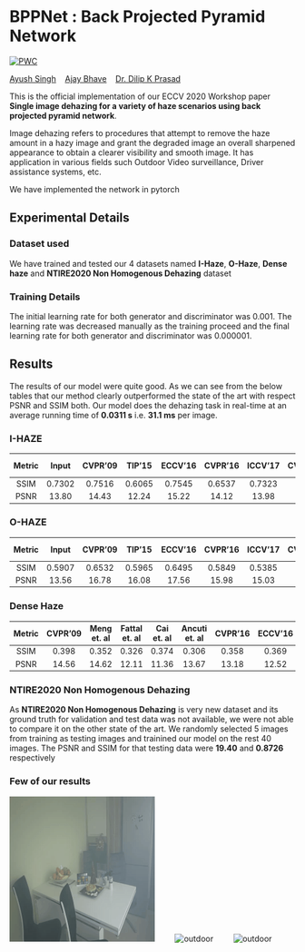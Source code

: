 # BPPNet : Back Projected Pyramid Network

[![PWC](https://img.shields.io/endpoint.svg?url=https://paperswithcode.com/badge/single-image-dehazing-for-a-variety-of-haze/image-dehazing-on-o-haze)](https://paperswithcode.com/sota/image-dehazing-on-o-haze?p=single-image-dehazing-for-a-variety-of-haze)

[Ayush Singh](https://www.linkedin.com/in/ayush-singh-51a375187/) &nbsp;&nbsp; [Ajay Bhave](https://www.linkedin.com/in/lusiferajay/) &nbsp;&nbsp; [Dr. Dilip K Prasad](https://www.linkedin.com/in/dilip-prasad-3b96567/)

This is the official implementation of our ECCV 2020 Workshop paper **Single image dehazing for a variety of haze scenarios using back projected pyramid network**.


Image dehazing refers to procedures that attempt to remove the haze amount in a hazy image and grant the degraded image an overall sharpened appearance to obtain a clearer visibility and smooth image. It has application in various fields such Outdoor Video surveillance, Driver assistance systems, etc.


We have implemented the network in pytorch

## Experimental Details
### Dataset used
We have trained and tested our 4 datasets named **I-Haze**, **O-Haze**, **Dense haze** and **NTIRE2020 Non Homogenous Dehazing** dataset

### Training Details
The initial learning rate for both generator and discriminator was 0.001.  The learning rate was decreased manually as the training proceed and the final learning rate for both generator and discriminator was 0.000001.

## Results

The results of our model were quite good. As we can see from the below tables that our method clearly outperformed the state of the art with respect PSNR and SSIM both. Our model does the dehazing task in real-time at an average running time of **0.0311 s** i.e. **31.1 ms** per image. 


### I-HAZE

| Metric    |    Input    |   CVPR’09   |   TIP’15    |    ECCV’16  |    CVPR’16    |    ICCV’17  |    CVPRW’18  |    Our model      | 
| :---:     |    :----:   |   :---:     |   :---:     |    :----:   |    :---:      |    :---:    |    :----:    |    :---:          |
| SSIM      |   0.7302    |   0.7516    |   0.6065    |    0.7545   |    0.6537     |    0.7323   |    0.8705    |    **0.8994**     |
| PSNR      |   13.80     |   14.43     |   12.24     |    15.22    |    14.12      |    13.98    |    22.53     |    **22.56**      |


### O-HAZE

| Metric    |    Input    |   CVPR’09   |   TIP’15    |    ECCV’16  |    CVPR’16    |    ICCV’17  |    CVPRW’18  |    Our model      | 
| :---:     |    :----:   |   :---:     |   :---:     |    :----:   |    :---:      |    :---:    |    :----:    |    :---:          |
| SSIM      |   0.5907    |   0.6532    |   0.5965    |    0.6495   |    0.5849     |    0.5385   |    0.7205    |    **0.8919**     |
| PSNR      |   13.56     |   16.78     |   16.08     |    17.56    |    15.98      |    15.03    |    24.24     |    **24.27**      |


### Dense Haze

| Metric    |    CVPR’09  |   Meng et. al  |   Fattal et. al |   Cai et. al |   Ancuti et. al  |   CVPR’16  |   ECCV’16  |   Morales et. al  | Ours model      | 
| :---:     |    :----:   |   :---:        |   :---:         |   :----:     |   :---:          |   :---:    |   :----:   |   :---:           |  :---:          |
| SSIM      |    0.398    |   0.352        |   0.326         |    0.374     |    0.306         |    0.358   |    0.369   |    0.569          |  **0.613**      |
| PSNR      |   14.56     |   14.62        |   12.11         |   11.36      |    13.67         |    13.18   |    12.52   |    16.37          |  **17.01**      |


### NTIRE2020 Non Homogenous Dehazing
As **NTIRE2020 Non Homogenous Dehazing** is very new dataset and its ground truth for validation and test data was not available, we were not able to compare it on the other state of the art. We randomly selected 5 images from training as testing images and trainined our model on the rest 40 images. The PSNR and SSIM for that testing data were **19.40** and **0.8726** respectively

### Few of our results
![indoor](indoor_dehaze.gif) &nbsp; &nbsp; &nbsp; &nbsp; ![outdoor](outdoor_dehaze.gif) &nbsp; &nbsp; &nbsp; &nbsp; ![outdoor](non_homogenous_dehaze.gif)

